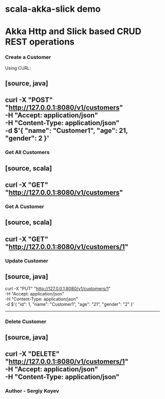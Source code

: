 # scala-akka-slick demo
# Akka Http and Slick based CRUD REST operations


### Create a Customer

Using CURL:

[source, java]
----
curl -X "POST" "http://127.0.0.1:8080/v1/customers" \
       -H "Accept: application/json" \
       -H "Content-Type: application/json" \
       -d $'{
  "name": "Customer1",
  "age": 21,
  "gender": 2
    }'
----

### Get All Customers

[source, scala]
----
curl -X "GET" "http://127.0.0.1:8080/v1/customers"
----

### Get A Customer

[source, scala]
----
curl -X "GET" "http://127.0.0.1:8080/v1/customers/1"
----

### Update Customer

[source, java]
----
curl -X "PUT" "http://127.0.0.1:8080/v1/customers/1" \
     -H "Accept: application/json" \
     -H "Content-Type: application/json" \
     -d $'{
  "id": 1,
  "name": "Customer1",
  "age": "21",
  "gender": "2"
}'

----

### Delete Customer

[source, java]
----
curl -X "DELETE" "http://127.0.0.1:8080/v1/customers/1" \
     -H "Accept: application/json" \
     -H "Content-Type: application/json"
----

### Author - Sergiy Koyev


